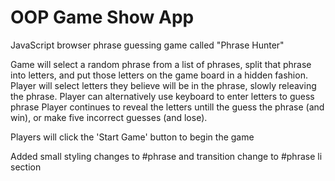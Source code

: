 # OOP Game Show App

JavaScript browser phrase guessing game called "Phrase Hunter"

Game will select a random phrase from a list of phrases, split that phrase into letters, and put those letters on the game board in a hidden fashion.
Player will select letters they believe will be in the phrase, slowly releaving the phrase.
Player can alternatively use keyboard to enter letters to guess phrase
Player continues to reveal the letters untill the guess the phrase (and win), or make five incorrect guesses (and lose).

Players will click the 'Start Game' button to begin the game

Added small styling changes to #phrase and transition change to #phrase li section
